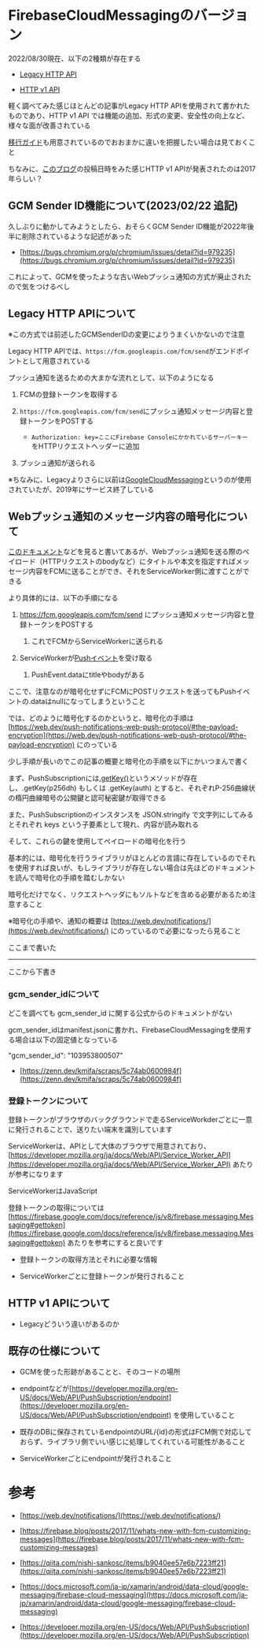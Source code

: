 # FirebaseCloudMessagingのバージョン

2022/08/30現在、以下の2種類が存在する

-   [Legacy HTTP API](https://firebase.google.com/docs/cloud-messaging/http-server-ref?hl=ja)
    
-   [HTTP v1 API](https://firebase.google.com/docs/cloud-messaging/concept-options)
    

軽く調べてみた感じほとんどの記事がLegacy HTTP APIを使用されて書かれたものであり、HTTP v1 API では機能の追加、形式の変更、安全性の向上など、様々な面が改善されている

[移行ガイド](https://firebase.google.com/docs/cloud-messaging/migrate-v1?hl=ja)も用意されているのでおおまかに違いを把握したい場合は見ておくこと

ちなみに、[このブログ](https://firebase.blog/posts/2017/11/whats-new-with-fcm-customizing-messages)の投稿日時をみた感じHTTP v1 APIが発表されたのは2017年らしい？

## GCM Sender ID機能について(2023/02/22 追記)

久しぶりに動かしてみようとしたら、おそらくGCM Sender ID機能が2022年後半に削除されているような記述があった

- [https://bugs.chromium.org/p/chromium/issues/detail?id=979235](https://bugs.chromium.org/p/chromium/issues/detail?id=979235)

これによって、GCMを使ったような古いWebプッシュ通知の方式が廃止されたので気をつけるべし

## Legacy HTTP APIについて

※この方式では前述したGCMSenderIDの変更によりうまくいかないので注意

Legacy HTTP APIでは、`https://fcm.googleapis.com/fcm/send`がエンドポイントとして用意されている

プッシュ通知を送るための大まかな流れとして、以下のようになる

1.  FCMの登録トークンを取得する
    
2.  `https://fcm.googleapis.com/fcm/send`にプッシュ通知メッセージ内容と登録トークンをPOSTする
    - `Authorization: key=ここにFirebase Consoleにかかれているサーバーキー` をHTTPリクエストヘッダーに追加
    
3.  プッシュ通知が送られる
    

※ちなみに、Legacyよりさらに以前は[GoogleCloudMessaging](https://developers.google.com/cloud-messaging)というのが使用されていたが、2019年にサービス終了している

## Webプッシュ通知のメッセージ内容の暗号化について

[このドキュメント](https://firebase.google.com/docs/cloud-messaging/concept-options#notifications)などを見ると書いてあるが、Webプッシュ通知を送る際のペイロード（HTTPリクエストのbodyなど）にタイトルや本文を指定すればメッセージ内容をFCMに送ることができ、それをServiceWorker側に渡すことができる

より具体的には、以下の手順になる

1.  https://fcm.googleapis.com/fcm/send にプッシュ通知メッセージ内容と登録トークンをPOSTする
    
    1.  これでFCMからServiceWorkerに送られる
        
2.  ServiceWorkerが[Pushイベント](https://developer.mozilla.org/ja/docs/Web/API/PushEvent)を受け取る
    
    1.  PushEvent.dataにtitleやbodyがある
        

ここで、注意なのが暗号化せずにFCMにPOSTリクエストを送ってもPushイベントの.dataはnullになってしまうということ

では、どのように暗号化するのかというと、暗号化の手順は[https://web.dev/push-notifications-web-push-protocol/#the-payload-encryption](https://web.dev/push-notifications-web-push-protocol/#the-payload-encryption) にのっている

少し手順が長いのでこの記事の概要と暗号化の手順を以下にかいつまんで書く

まず、PushSubscriptionには[.getKey()](https://developer.mozilla.org/en-US/docs/Web/API/PushSubscription/getKey)というメソッドが存在し、.getKey(p256dh) もしくは .getKey(auth) とすると、それぞれP-256曲線状の楕円曲線暗号の公開鍵と認可秘密鍵が取得できる

また、PushSubscriptionのインスタンスを JSON.stringify で文字列にしてみるとそれぞれ keys という子要素として現れ、内容が読み取れる

そして、これらの鍵を使用してペイロードの暗号化を行う

基本的には、暗号化を行うライブラリがほとんどの言語に存在しているのでそれを使用すれば良いが、もしライブラリが存在しない場合は先ほどのドキュメントを読んで暗号化の手順を踏むしかない

暗号化だけでなく、リクエストヘッダにもソルトなどを含める必要があるため注意すること

※暗号化の手順や、通知の概要は [https://web.dev/notifications/](https://web.dev/notifications/) にのっているので必要になったら見ること

ここまで書いた

---

ここから下書き

### gcm_sender_idについて

どこを調べても gcm_sender_id に関する公式からのドキュメントがない

gcm_sender_idはmanifest.jsonに書かれ、FirebaseCloudMessagingを使用する場合は以下の固定値となっている

"gcm_sender_id": "103953800507"

-   [https://zenn.dev/kmifa/scraps/5c74ab0600984f](https://zenn.dev/kmifa/scraps/5c74ab0600984f)
    

### 登録トークンについて

登録トークンがブラウザのバックグラウンドで走るServiceWorkderごとに一意に発行されることで、送りたい端末を識別しています

ServiceWorkerは、APIとして大体のブラウザで用意されており、[https://developer.mozilla.org/ja/docs/Web/API/Service_Worker_API](https://developer.mozilla.org/ja/docs/Web/API/Service_Worker_API) あたりが参考になります

ServiceWorkerはJavaScript

登録トークンの取得については[https://firebase.google.com/docs/reference/js/v8/firebase.messaging.Messaging#gettoken](https://firebase.google.com/docs/reference/js/v8/firebase.messaging.Messaging#gettoken) あたりを参考にすると良いです

-   登録トークンの取得方法とそれに必要な情報
    
-   ServiceWorkerごとに登録トークンが発行されること
    

## HTTP v1 APIについて

-   Legacyどういう違いがあるのか
    

## 既存の仕様について

-   GCMを使った形跡があることと、そのコードの場所
    
-   endpointなどが[https://developer.mozilla.org/en-US/docs/Web/API/PushSubscription/endpoint](https://developer.mozilla.org/en-US/docs/Web/API/PushSubscription/endpoint) を使用していること
    
-   既存のDBに保存されているendpointのURL/{id}の形式はFCM側で対応しておらず、ライブラリ側でいい感じに処理してくれている可能性があること
    
-   ServiceWorkerごとにendpointが発行されること
    

# 参考

-   [https://web.dev/notifications/](https://web.dev/notifications/)
    
-   [https://firebase.blog/posts/2017/11/whats-new-with-fcm-customizing-messages](https://firebase.blog/posts/2017/11/whats-new-with-fcm-customizing-messages)
    
-   [https://qiita.com/nishi-sankosc/items/b9040ee57e6b7223ff21](https://qiita.com/nishi-sankosc/items/b9040ee57e6b7223ff21)
    
-   [https://docs.microsoft.com/ja-jp/xamarin/android/data-cloud/google-messaging/firebase-cloud-messaging](https://docs.microsoft.com/ja-jp/xamarin/android/data-cloud/google-messaging/firebase-cloud-messaging)
    
-   [https://developer.mozilla.org/en-US/docs/Web/API/PushSubscription](https://developer.mozilla.org/en-US/docs/Web/API/PushSubscription)
